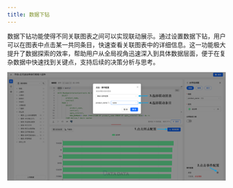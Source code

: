 ```yaml
---
title: 数据下钻
---
```


数据下钻功能使得不同关联图表之间可以实现联动展示。通过设置数据下钻，用户可以在图表中点击某一共同条目，快速查看关联图表中的详细信息。这一功能极大提升了数据探索的效率，帮助用户从全局视角迅速深入到具体数据层面，便于在复杂数据中快速找到关键点，支持后续的决策分析与思考。


![image](./drilling.png)
